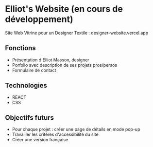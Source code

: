 # Elliot's Website (en cours de développement)

Site Web Vitrine pour un Designer Textile : designer-website.vercel.app

## Fonctions

- Présentation d'Elliot Masson, designer
- Porfolio avec description de ses projets pros/persos
- Formulaire de contact

## Technologies

- REACT
- CSS

## Objectifs futurs

- Pour chaque projet : créer une page de détails en mode pop-up
- Travailler les critères d'accessibilité du site
- Créer une version française
